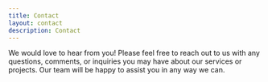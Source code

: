 ```yaml
---
title: Contact
layout: contact
description: Contact
---
```


We would love to hear from you! Please feel free to reach out to us with any questions, comments, or inquiries you may have about our services or projects. Our team will be happy to assist you in any way we can.

